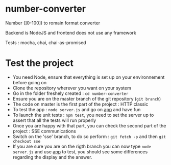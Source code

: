 # number-converter
Number (]0-100]) to romain format converter

Backend is NodeJS and frontend does not use any framework

Tests : mocha, chai, chai-as-promised

# Test the project
* You need Node, ensure that everything is set up on your environnement before going on
* Clone the repository wherever you want on your system
* Go in the folder freshely created : ```cd number-converter```
* Ensure you are on the master branch of the git repository (```git branch```)
* The code on master is the first part of the project : HTTP classic
* To test the app : ```node server.js``` and go on [app](http://localhost:3000) and have fun
* To launch the unit tests : ```npm test```, you need to set the server up to assert that all the tests will run properly
* Once you are happy with that part, you can check the second part of the project : SSE communications
* Switch on the 'sse' branch, to do so perform : ```git fetch -p``` and then ```git checkout sse```
* If you are sure you are on the rigth branch you can now type ```node server.js``` and use [app](http://localhost:3000) to test, you should see some differences regarding the display and the answer. 
